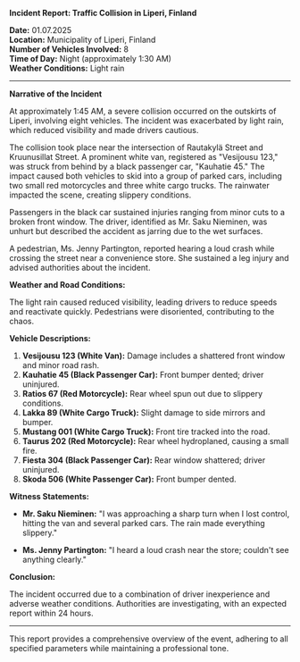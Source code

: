 

**Incident Report: Traffic Collision in Liperi, Finland**

**Date:** 01.07.2025  
**Location:** Municipality of Liperi, Finland  
**Number of Vehicles Involved:** 8  
**Time of Day:** Night (approximately 1:30 AM)  
**Weather Conditions:** Light rain

---

**Narrative of the Incident**

At approximately 1:45 AM, a severe collision occurred on the outskirts of Liperi, involving eight vehicles. The incident was exacerbated by light rain, which reduced visibility and made drivers cautious.

The collision took place near the intersection of Rautakylä Street and Kruunusillat Street. A prominent white van, registered as "Vesijousu 123," was struck from behind by a black passenger car, "Kauhatie 45." The impact caused both vehicles to skid into a group of parked cars, including two small red motorcycles and three white cargo trucks. The rainwater impacted the scene, creating slippery conditions.

Passengers in the black car sustained injuries ranging from minor cuts to a broken front window. The driver, identified as Mr. Saku Nieminen, was unhurt but described the accident as jarring due to the wet surfaces.

A pedestrian, Ms. Jenny Partington, reported hearing a loud crash while crossing the street near a convenience store. She sustained a leg injury and advised authorities about the incident.

**Weather and Road Conditions:**

The light rain caused reduced visibility, leading drivers to reduce speeds and reactivate quickly. Pedestrians were disoriented, contributing to the chaos.

**Vehicle Descriptions:**

1. **Vesijousu 123 (White Van):** Damage includes a shattered front window and minor road rash.
2. **Kauhatie 45 (Black Passenger Car):** Front bumper dented; driver uninjured.
3. **Ratios 67 (Red Motorcycle):** Rear wheel spun out due to slippery conditions.
4. **Lakka 89 (White Cargo Truck):** Slight damage to side mirrors and bumper.
5. **Mustang 001 (White Cargo Truck):** Front tire tracked into the road.
6. **Taurus 202 (Red Motorcycle):** Rear wheel hydroplaned, causing a small fire.
7. **Fiesta 304 (Black Passenger Car):** Rear window shattered; driver uninjured.
8. **Skoda 506 (White Passenger Car):** Front bumper dented.

**Witness Statements:**

- **Mr. Saku Nieminen:** "I was approaching a sharp turn when I lost control, hitting the van and several parked cars. The rain made everything slippery."
  
- **Ms. Jenny Partington:** "I heard a loud crash near the store; couldn't see anything clearly."

**Conclusion:**

The incident occurred due to a combination of driver inexperience and adverse weather conditions. Authorities are investigating, with an expected report within 24 hours.

---

This report provides a comprehensive overview of the event, adhering to all specified parameters while maintaining a professional tone.